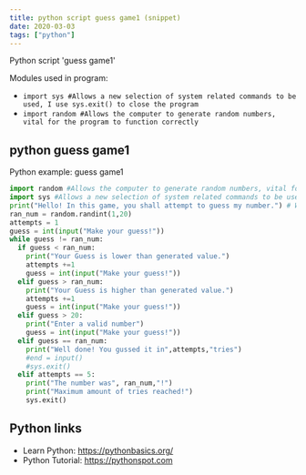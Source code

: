 ```yaml
---
title: python script guess game1 (snippet)
date: 2020-03-03
tags: ["python"]
---
```

Python script 'guess game1'


Modules used in program: 
* `import sys #Allows a new selection of system related commands to be used, I use sys.exit() to close the program`
* `import random #Allows the computer to generate random numbers, vital for the program to function correctly`

## python guess game1

Python example: guess game1

```python
import random #Allows the computer to generate random numbers, vital for the program to function correctly
import sys #Allows a new selection of system related commands to be used, I use sys.exit() to close the program
print("Hello! In this game, you shall attempt to guess my number.") # What the user sees upon opening the program
ran_num = random.randint(1,20)
attempts = 1
guess = int(input("Make your guess!"))
while guess != ran_num:
  if guess < ran_num:
    print("Your Guess is lower than generated value.")
    attempts +=1
    guess = int(input("Make your guess!"))
  elif guess > ran_num:
    print("Your Guess is higher than generated value.")
    attempts +=1
    guess = int(input("Make your guess!"))
  elif guess > 20:
    print("Enter a valid number")
    guess = int(input("Make your guess!"))
  elif guess == ran_num:
    print("Well done! You gussed it in",attempts,"tries")
    #end = input()
    #sys.exit()
  elif attempts == 5:
    print("The number was", ran_num,"!")
    print("Maximum amount of tries reached!")
    sys.exit()

```

## Python links

- Learn Python: https://pythonbasics.org/
- Python Tutorial: https://pythonspot.com
